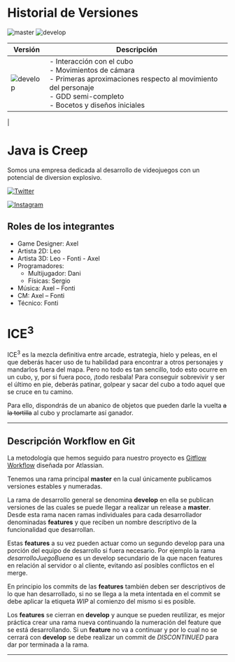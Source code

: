 # Historial de Versiones

![master](https://img.shields.io/badge/master-v0.0.0-green?style=for-the-badge&logo=appveyor)
![develop](https://img.shields.io/badge/develop-v0.1.0-blue?style=for-the-badge&logo=appveyor)

| Versión | Descripción |
| ------------- | ------------- |
| ![develop](https://img.shields.io/badge/develop-v0.1.0-blue?style=for-the-badge&logo=appveyor)  | - Interacción con el cubo <br> - Movimientos de cámara<br>- Primeras aproximaciones respecto al movimiento del personaje <br> - GDD semi-completo<br> - Bocetos y diseños iniciales  
|


# Java is Creep

Somos una empresa dedicada al desarrollo de videojuegos con un potencial de diversion explosivo.

[![Twitter](https://img.shields.io/twitter/follow/java_is_creep?label=Follow&style=social)](https://twitter.com/intent/follow?screen_name=java_is_creep)

[![Instagram](https://img.shields.io/badge/Follow--green?style=social&logo=instagram)](https://www.instagram.com/java_is_creep/)


## Roles de los integrantes
- Game Designer: Axel
- Artista 2D: Leo
- Artista 3D: Leo - Fonti - Axel
- Programadores:
    - Multijugador: Dani
    - Físicas: Sergio
-	Música: Axel – Fonti
-	CM: Axel – Fonti
-   Técnico: Fonti



# ICE<sup>3</sup>
ICE<sup>3</sup> es la mezcla definitiva entre arcade, estrategia, hielo y peleas, en el que deberás hacer uso de tu habilidad para encontrar a otros personajes y mandarlos fuera del mapa. Pero no todo es tan sencillo, todo esto ocurre en un cubo, y, por si fuera poco, ¡todo resbala! Para conseguir sobrevivir y ser el último en pie, deberás patinar, golpear y sacar del cubo a todo aquel que se cruce en tu camino.

Para ello, dispondrás de un abanico de objetos que pueden darle la vuelta <strike>a la tortilla</strike> al cubo y proclamarte así ganador.

___
## Descripción Workflow en Git

La metodología que hemos seguido para nuestro proyecto es [Gitflow Workflow](https://www.atlassian.com/git/tutorials/comparing-workflows/gitflow-workflow) diseñada por Atlassian.

Tenemos una rama principal **master** en la cual únicamente publicamos versiones estables y numeradas.

La rama de desarrollo general se denomina **develop** en ella se publican versiones de las cuales se puede llegar a realizar un release a **master**. Desde esta rama nacen ramas individuales para cada desarrollador denominadas **features** y que reciben un nombre descriptivo de la funcionalidad que desarrollan.

Estas **features** a su vez pueden actuar como un segundo develop para una porción del equipo de desarrollo si fuera necesario. Por ejemplo la rama _desarrolloJuegoBuena_ es un develop secundario de la que nacen features en relación al servidor o al cliente, evitando así posibles conflictos en el merge. 

En principio los commits de las **features** también deben ser descriptivos de lo que han desarrollado, si no se llega a la meta intentada en el commit se debe aplicar la etiqueta *WIP* al comienzo del mismo si es posible.

Los **features** se cierran en **develop** y aunque se pueden reutilizar, es mejor práctica crear una rama nueva continuando la numeración del feature que se está desarrollando. Si un **feature** no va a continuar y por lo cual no se cerrará con **develop** se debe realizar un commit de *DISCONTINUED* para dar por terminada a la rama.
___



